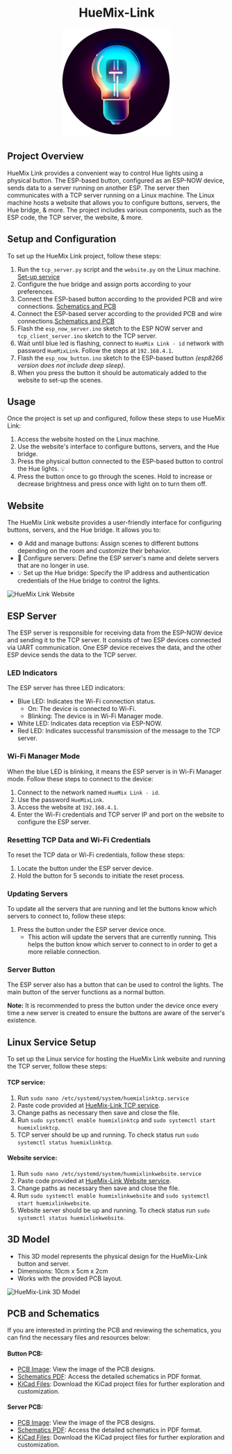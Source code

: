 <h1 align="center">HueMix-Link</h1>
<p align="center"><img src="/images/logo.png" alt="HueMix-Link's logo", width="250" ></p>

## Project Overview

HueMix Link provides a convenient way to control Hue lights using a physical button. The ESP-based button, configured as an ESP-NOW device, sends data to a server running on another ESP. The server then communicates with a TCP server running on a Linux machine. The Linux machine hosts a website that allows you to configure buttons, servers, the Hue bridge, & more. The project includes various components, such as the ESP code, the TCP server, the website, & more.
## Setup and Configuration

To set up the HueMix Link project, follow these steps:

1. Run the `tcp_server.py` script and the `website.py` on the Linux machine. [Set-up service](#linux-service-setup)
2. Configure the hue bridge and assign ports according to your preferences.
3. Connect the ESP-based button according to the provided PCB and wire connections. [Schematics and PCB](#button-pcb)
4. Connect the ESP-based server according to the provided PCB and wire connections.[Schematics and PCB](#server-pcb)
5. Flash the `esp_now_server.ino` sketch to the ESP NOW server and `tcp_client_server.ino` sketch to the TCP server.
6. Wait until blue led is flashing, connect to ``HueMix Link - id`` network with password ``HueMixLink``. Follow the steps at ``192.168.4.1``.
7. Flash the `esp_now_button.ino` sketch to the ESP-based button *(esp8266 version does not include deep sleep)*.
8. When you press the button it should be automaticaly added to the website to set-up the scenes.

## Usage

Once the project is set up and configured, follow these steps to use HueMix Link:

1. Access the website hosted on the Linux machine.
2. Use the website's interface to configure buttons, servers, and the Hue bridge.
3. Press the physical button connected to the ESP-based button to control the Hue lights. :bulb:
4. Press the button once to go through the scenes. Hold to increase or decrease brightness and press once with light on to turn them off.

## Website

The HueMix Link website provides a user-friendly interface for configuring buttons, servers, and the Hue bridge. It allows you to:

- :gear: Add and manage buttons: Assign scenes to different buttons depending on the room and customize their behavior.
- :satellite: Configure servers: Define the ESP server's name and delete servers that are no longer in use.
- :bulb: Set up the Hue bridge: Specify the IP address and authentication credentials of the Hue bridge to control the lights.

![HueMix Link Website](website-screenshot.png)

## ESP Server

The ESP server is responsible for receiving data from the ESP-NOW device and sending it to the TCP server. It consists of two ESP devices connected via UART communication. One ESP device receives the data, and the other ESP device sends the data to the TCP server.

### LED Indicators

The ESP server has three LED indicators:

- Blue LED: Indicates the Wi-Fi connection status.
  - On: The device is connected to Wi-Fi.
  - Blinking: The device is in Wi-Fi Manager mode.
- White LED: Indicates data reception via ESP-NOW.
- Red LED: Indicates successful transmission of the message to the TCP server.

### Wi-Fi Manager Mode

When the blue LED is blinking, it means the ESP server is in Wi-Fi Manager mode. Follow these steps to connect to the device:

1. Connect to the network named `HueMix Link - id`.
2. Use the password `HueMixLink`.
3. Access the website at `192.168.4.1`.
4. Enter the Wi-Fi credentials and TCP server IP and port on the website to configure the ESP server.

### Resetting TCP Data and Wi-Fi Credentials

To reset the TCP data or Wi-Fi credentials, follow these steps:

1. Locate the button under the ESP server device.
2. Hold the button for 5 seconds to initiate the reset process.

### Updating Servers

To update all the servers that are running and let the buttons know which servers to connect to, follow these steps:

1. Press the button under the ESP server device once.
   - This action will update the servers that are currently running. This helps the button know which server to connect to in order to get a more reliable connection.

### Server Button

The ESP server also has a button that can be used to control the lights. The main button of the server functions as a normal button.

**Note:** It is recommended to press the button under the device once every time a new server is created to ensure the buttons are aware of the server's existence.

## Linux Service Setup

To set up the Linux service for hosting the HueMix Link website and running the TCP server, follow these steps:
#### TCP service:
1. Run `sudo nano /etc/systemd/system/huemixlinktcp.service`
2. Paste code provided at [HueMix-Link TCP service](systemd-services/huemixlinktcp.service).
3. Change paths as necessary then save and close the file.
4. Run `sudo systemctl enable huemixlinktcp` and `sudo systemctl start huemixlinktcp`. 
5. TCP server should be up and running. To check status run `sudo systemctl status huemixlinktcp`.
#### Website service:
1. Run `sudo nano /etc/systemd/system/huemixlinkwebsite.service`
2. Paste code provided at [HueMix-Link Website service](systemd-services/huemixlinkwebsite.service).
3. Change paths as necessary then save and close the file.
4. Run `sudo systemctl enable huemixlinkwebsite` and `sudo systemctl start huemixlinkwebsite`. 
5. Website server should be up and running. To check status run `sudo systemctl status huemixlinkwebsite`.

## 3D Model
- This 3D model represents the physical design for the HueMix-Link button and server.
- Dimensions: 10cm x 5cm x 2cm
- Works with the provided PCB layout.

![HueMix-Link 3D Model](3d-model.png)

## PCB and Schematics

If you are interested in printing the PCB and reviewing the schematics, you can find the necessary files and resources below:
#### Button PCB:
- [PCB Image](Schematics%20and%20PCB/esp_now_button/esp_now_button_front.png): View the image of the PCB designs.
- [Schematics PDF](Schematics%20and%20PCB/esp_now_button/esp_now_button.pdf): Access the detailed schematics in PDF format.
- [KiCad Files](Schematics%20and%20PCB/esp_now_button/): Download the KiCad project files for further exploration and customization.
#### Server PCB:
- [PCB Image](Schematics%20and%20PCB/esp_now_server/esp_now_server_front.png): View the image of the PCB designs.
- [Schematics PDF](Schematics%20and%20PCB/esp_now_server/esp_now_server.pdf): Access the detailed schematics in PDF format.
- [KiCad Files](Schematics%20and%20PCB/esp_now_server/): Download the KiCad project files for further exploration and customization.